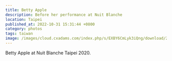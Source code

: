```yaml
---
title: Betty Apple
description: Before her performance at Nuit Blanche
location: Taipei
published_at: 2022-10-31 15:31:44 +0800
category: photos
tags: taiwan
image: /images/cloud.cxadams.com/index.php/s/EXBY6CmLyk3iQng/download/20201003-1827_Taipei_NuitBlanche_L1001437-0.jpg
---
```


Betty Apple at Nuit Blanche Taipei 2020.
